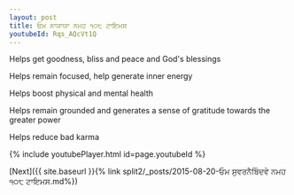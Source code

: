 ```yaml
---
layout: post
title: ਓਮ ਨਾਯਾਯਾ ਨਮਹ ੧੦੮ ਟਾਇਮਸ
youtubeId: Rqs_AQcVt1Q
---
```

 
 
Helps get goodness, bliss and peace and God's blessings
 
Helps remain focused, help generate inner energy 
 
Helps boost physical and mental health 
 
Helps remain grounded and generates a sense of gratitude towards the greater power 
 
Helps reduce bad karma
 
 
 
 


{% include youtubePlayer.html id=page.youtubeId %}
 
[Next]({{ site.baseurl }}{% link  split2/_posts/2015-08-20-ਓਮ ਸੁਵਰਨੈਬਿੰਦਵੇ ਨਮਹ  ੧੦੮ ਟਾਇਮਸ.md%})
 
